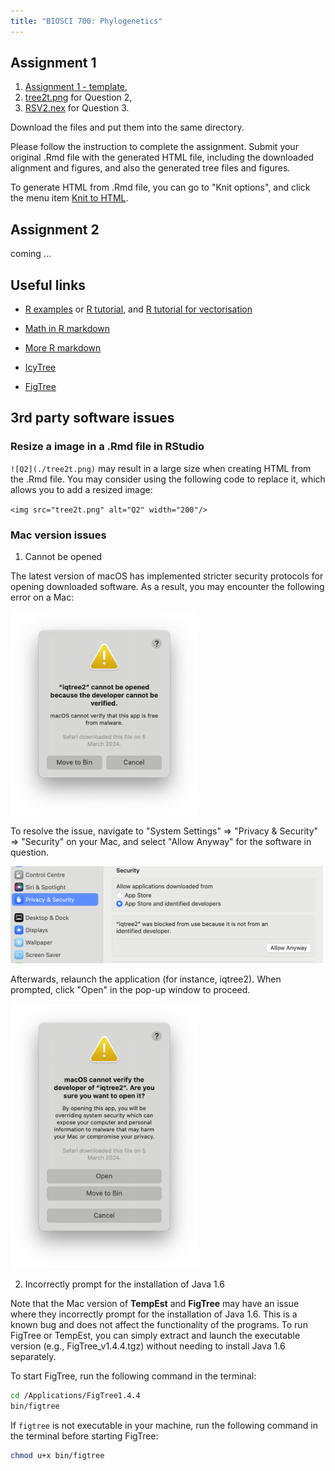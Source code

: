 ```yaml
---
title: "BIOSCI 700: Phylogenetics"
---
```



## Assignment 1

  1. [Assignment 1 - template](Assignment1/Assignment1Template.Rmd), 
  2. [tree2t.png](Assignment1/tree2t.png) for Question 2,
  3. [RSV2.nex](Assignment1/RSV2.nex) for Question 3.
  

Download the files and put them into the same directory.

Please follow the instruction to complete the assignment. 
Submit your original .Rmd file with the generated HTML file, 
including the downloaded alignment and figures, and also the generated tree files and figures.

To generate HTML from .Rmd file, you can go to "Knit options", 
and click the menu item [Knit to HTML](./Knit2HTML.png).


## Assignment 2

  coming ...


## Useful links

- [R examples](RExamples.html) or [R tutorial](https://www.w3schools.com/r/), and [R tutorial for vectorisation](https://sahirbhatnagar.com/biosR/vectorization-apply-and-for-loops.html)

- [Math in R markdown](https://rmd4sci.njtierney.com/math)

- [More R markdown](https://bookdown.org/yihui/rmarkdown/)

- [IcyTree](https://icytree.org)

- [FigTree](https://github.com/rambaut/figtree/releases)


## 3rd party software issues

### Resize a image in a .Rmd file in RStudio

`![Q2](./tree2t.png)` may result in a large size when creating HTML from the .Rmd file. 
You may consider using the following code to replace it, which allows you to add a resized image: 

`<img src="tree2t.png" alt="Q2" width="200"/>`


### Mac version issues

1. Cannot be opened

The latest version of macOS has implemented stricter security protocols for opening downloaded software. 
As a result, you may encounter the following error on a Mac:

<img src="MacIqtree2NotOpened.png" alt="Cannotbeopened" width="300"/>

To resolve the issue, navigate to "System Settings" => "Privacy & Security" => "Security" on your Mac, 
and select "Allow Anyway" for the software in question.

<img src="MacAllowIqtree2.png" alt="MacAllowIqtree2" width="500"/>

Afterwards, relaunch the application (for instance, iqtree2). 
When prompted, click "Open" in the pop-up window to proceed.

<img src="MacRunIqtree2Open.png" alt="MacRunIqtree2Open" width="300"/>


2. Incorrectly prompt for the installation of Java 1.6

Note that the Mac version of **TempEst** and **FigTree** may have an issue 
where they incorrectly prompt for the installation of Java 1.6. 
This is a known bug and does not affect the functionality of the programs. 
To run FigTree or TempEst, you can simply extract and launch the executable version
(e.g., FigTree_v1.4.4.tgz) without needing to install Java 1.6 separately.

To start FigTree, run the following command in the terminal: 

```bash
cd /Applications/FigTree1.4.4
bin/figtree 
```

If `figtree` is not executable in your machine, 
run the following command in the terminal before starting FigTree: 

```bash
chmod u+x bin/figtree
```




